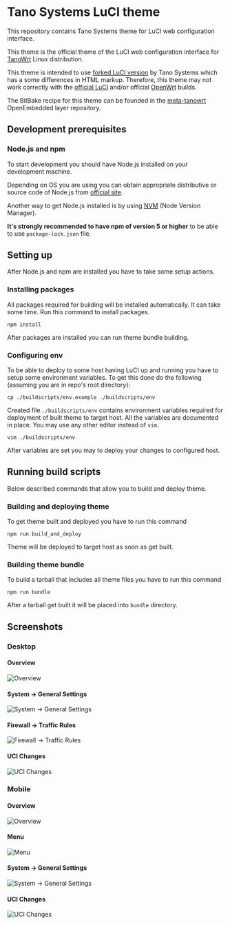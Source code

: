 # Tano Systems LuCI theme
This repository contains Tano Systems theme for LuCI web configuration interface.

This theme is the official theme of the LuCI web configuration interface for [TanoWrt](https://github.com/tano-systems/meta-tano-openwrt) Linux distribution.

This theme is intended to use [forked LuCI version](https://github.com/tano-systems/luci) by Tano Systems which has a some differences in HTML markup. Therefore, this theme may not work correctly with the [official LuCI](https://github.com/openwrt/luci) and/or official [OpenWrt](https://github.com/openwrt/openwrt) builds.

The BitBake recipe for this theme can be founded in the [meta-tanowrt](https://github.com/tano-systems/meta-tanowrt/blob/master/meta-tanowrt/recipes-extended/luci-extra/luci-theme-tano.bb) OpenEmbedded layer repository.

## Development prerequisites

### Node.js and npm

To start development you should have Node.js installed on your development machine.

Depending on OS you are using you can obtain appropriate distributive or source code of Node.js from [official site](https://nodejs.org/en/download/).

Another way to get Node.js installed is by using [NVM](https://github.com/creationix/nvm) (Node Version Manager).

**It's strongly recommended to have npm of version 5 or higher** to be able to use `package-lock.json` file.

## Setting up

After Node.js and npm are installed you have to take some setup actions.

### Installing packages
All packages required for building will be installed automatically. It can take some time. Run this command to install packages.
```
npm install
```

After packages are installed you can run theme bundle building.

### Configuring env

To be able to deploy to some host having LuCI up and running you have to setup some environment variables. To get this done do the following (assuming you are in repo's root directory):
```
cp ./buildscripts/env.example ./buildscripts/env
```

Created file `./buildscripts/env` contains environment variables required for deployment of built theme to target host. All the variables are documented in place. You may use any other editor instead of `vim`.
```
vim ./buildscripts/env
```

After variables are set you may to deploy your changes to configured host.

## Running build scripts

Below described commands that allow you to build and deploy theme.

### Building and deploying theme

To get theme built and deployed you have to run this command
```
npm run build_and_deploy
```

Theme will be deployed to target host as soon as get built.

### Building theme bundle

To build a tarball that includes all theme files you have to run this command
```
npm run bundle
```

After a tarball get built it will be placed into `bundle` directory.

## Screenshots

### Desktop

#### Overview
![Overview](screenshots/desktop-overview.png?raw=true "Overview")

#### System -> General Settings
![System -> General Settings](screenshots/desktop-system.png?raw=true "System -> General Settings")

#### Firewall -> Traffic Rules
![Firewall -> Traffic Rules](screenshots/desktop-firewall.png?raw=true "Firewall -> Traffic Rules")

#### UCI Changes
![UCI Changes](screenshots/desktop-uci-changes.png?raw=true "UCI Changes")

### Mobile

#### Overview
![Overview](screenshots/mobile-overview.png?raw=true "Overview")

#### Menu
![Menu](screenshots/mobile-menu.png?raw=true "Menu")

#### System -> General Settings
![System -> General Settings](screenshots/mobile-system.png?raw=true "System -> General Settings")

#### UCI Changes
![UCI Changes](screenshots/mobile-uci-changes.png?raw=true "UCI Changes")

